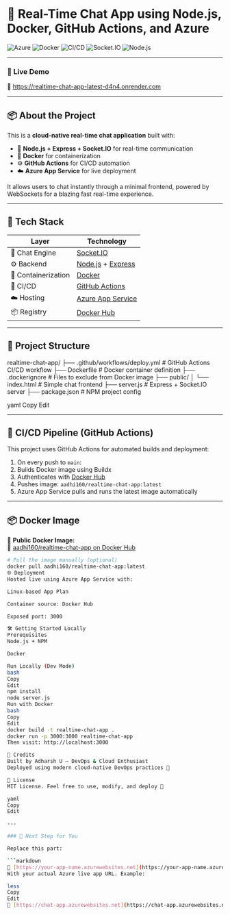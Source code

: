 # 💬 Real-Time Chat App using Node.js, Docker, GitHub Actions, and Azure

![Azure](https://img.shields.io/badge/Azure-AppService-blue?logo=microsoftazure)
![Docker](https://img.shields.io/badge/Docker-Containerized-green?logo=docker)
![CI/CD](https://img.shields.io/badge/GitHub%20Actions-CI/CD-Automation-orange?logo=githubactions)
![Socket.IO](https://img.shields.io/badge/Socket.IO-RealTimeMessaging-black?logo=socket.io)
![Node.js](https://img.shields.io/badge/Node.js-Backend-lightgreen?logo=node.js)

---

### 🚀 Live Demo

🔗 https://realtime-chat-app-latest-d4n4.onrender.com

---

## 📦 About the Project

This is a **cloud-native real-time chat application** built with:

- 🔌 **Node.js + Express + Socket.IO** for real-time communication
- 🐳 **Docker** for containerization
- ⚙️ **GitHub Actions** for CI/CD automation
- ☁️ **Azure App Service** for live deployment

It allows users to chat instantly through a minimal frontend, powered by WebSockets for a blazing fast real-time experience.

---

## 🔧 Tech Stack

| Layer             | Technology                                             |
|------------------|--------------------------------------------------------|
| 💬 Chat Engine    | [Socket.IO](https://socket.io/)                        |
| ⚙️ Backend        | [Node.js](https://nodejs.org/) + [Express](https://expressjs.com/) |
| 🐳 Containerization | [Docker](https://www.docker.com/)                      |
| 🔁 CI/CD          | [GitHub Actions](https://github.com/features/actions) |
| ☁️ Hosting        | [Azure App Service](https://azure.microsoft.com/en-in/products/app-service/) |
| 📦 Registry       | [Docker Hub](https://hub.docker.com/u/aadhi160)       |

---

## 📁 Project Structure

realtime-chat-app/
├── .github/workflows/deploy.yml # GitHub Actions CI/CD workflow
├── Dockerfile # Docker container definition
├── .dockerignore # Files to exclude from Docker image
├── public/
│ └── index.html # Simple chat frontend
├── server.js # Express + Socket.IO server
├── package.json # NPM project config

yaml
Copy
Edit

---

## 🔄 CI/CD Pipeline (GitHub Actions)

This project uses GitHub Actions for automated builds and deployment:

1. On every push to `main`:
2. Builds Docker image using Buildx
3. Authenticates with [Docker Hub](https://hub.docker.com/)
4. Pushes image: `aadhi160/realtime-chat-app:latest`
5. Azure App Service pulls and runs the latest image automatically

---

## 📦 Docker Image

🧊 **Public Docker Image:**  
🔗 [aadhi160/realtime-chat-app on Docker Hub](https://hub.docker.com/r/aadhi160/realtime-chat-app)

```bash
# Pull the image manually (optional)
docker pull aadhi160/realtime-chat-app:latest
🌐 Deployment
Hosted live using Azure App Service with:

Linux-based App Plan

Container source: Docker Hub

Exposed port: 3000

🛠️ Getting Started Locally
Prerequisites
Node.js + NPM

Docker

Run Locally (Dev Mode)
bash
Copy
Edit
npm install
node server.js
Run with Docker
bash
Copy
Edit
docker build -t realtime-chat-app .
docker run -p 3000:3000 realtime-chat-app
Then visit: http://localhost:3000

🙌 Credits
Built by Adharsh U — DevOps & Cloud Enthusiast
Deployed using modern cloud-native DevOps practices 💙

📄 License
MIT License. Feel free to use, modify, and deploy 🚀

yaml
Copy
Edit

---

### 🔧 Next Step for You

Replace this part:

```markdown
🔗 [https://your-app-name.azurewebsites.net](https://your-app-name.azurewebsites.net)
With your actual Azure live app URL. Example:

less
Copy
Edit
🔗 [https://chat-app.azurewebsites.net](https://chat-app.azurewebsites.net)
